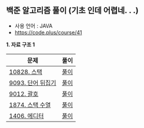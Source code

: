 ## 백준 알고리즘 풀이 (기초 인데 어렵네. . .)
- 사용 언어 : JAVA
- https://code.plus/course/41<br>

<b>1. 자료 구조 1</b>


|문제|풀이|
|------|---|
|[10828. 스택](https://www.acmicpc.net/problem/10828)|[풀이](https://github.com/suwanyu/Algorithm/blob/master/src/Day1/Day1_10828_Stack.java)|
|[9093. 단어 뒤집기](https://www.acmicpc.net/problem/9093)|[풀이](https://github.com/suwanyu/Algorithm/blob/master/src/Day1/Day1_9093_WordFlip.java)|
|[9012. 괄호](https://www.acmicpc.net/problem/9012)|[풀이](https://github.com/suwanyu/Algorithm/blob/master/src/Day2/Day2_9012_Parenthesis.java)|
|[1874. 스택 수열](https://www.acmicpc.net/problem/1874)|[풀이](https://github.com/suwanyu/Algorithm/blob/master/src/Day2/Day2_1874_StackSequence.java)|
|[1406. 에디터](https://www.acmicpc.net/problem/1406)|[풀이](https://www.acmicpc.net/problem/1406)|

